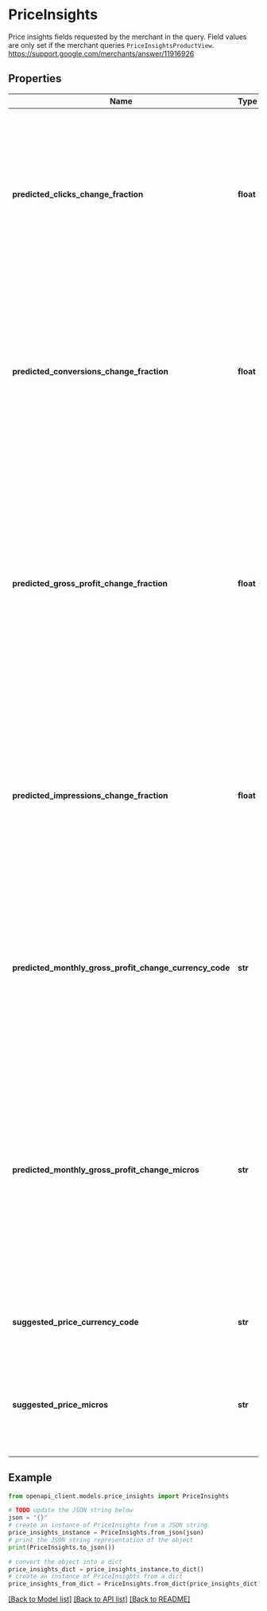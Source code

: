 # PriceInsights

Price insights fields requested by the merchant in the query. Field values are only set if the merchant queries `PriceInsightsProductView`. https://support.google.com/merchants/answer/11916926

## Properties

Name | Type | Description | Notes
------------ | ------------- | ------------- | -------------
**predicted_clicks_change_fraction** | **float** | The predicted change in clicks as a fraction after introducing the suggested price compared to current active price. For example, 0.05 is a 5% predicted increase in clicks. | [optional] 
**predicted_conversions_change_fraction** | **float** | The predicted change in conversions as a fraction after introducing the suggested price compared to current active price. For example, 0.05 is a 5% predicted increase in conversions). | [optional] 
**predicted_gross_profit_change_fraction** | **float** | *Deprecated*: This field is no longer supported and will start returning 0. The predicted change in gross profit as a fraction after introducing the suggested price compared to current active price. For example, 0.05 is a 5% predicted increase in gross profit. | [optional] 
**predicted_impressions_change_fraction** | **float** | The predicted change in impressions as a fraction after introducing the suggested price compared to current active price. For example, 0.05 is a 5% predicted increase in impressions. | [optional] 
**predicted_monthly_gross_profit_change_currency_code** | **str** | *Deprecated*: This field is no longer supported and will start returning USD for all requests. The predicted monthly gross profit change currency (ISO 4217 code). | [optional] 
**predicted_monthly_gross_profit_change_micros** | **str** | *Deprecated*: This field is no longer supported and will start returning 0. The predicted change in gross profit in micros (1 millionth of a standard unit, 1 USD &#x3D; 1000000 micros) after introducing the suggested price for a month compared to current active price. | [optional] 
**suggested_price_currency_code** | **str** | The suggested price currency (ISO 4217 code). | [optional] 
**suggested_price_micros** | **str** | The latest suggested price in micros (1 millionth of a standard unit, 1 USD &#x3D; 1000000 micros) for the product. | [optional] 

## Example

```python
from openapi_client.models.price_insights import PriceInsights

# TODO update the JSON string below
json = "{}"
# create an instance of PriceInsights from a JSON string
price_insights_instance = PriceInsights.from_json(json)
# print the JSON string representation of the object
print(PriceInsights.to_json())

# convert the object into a dict
price_insights_dict = price_insights_instance.to_dict()
# create an instance of PriceInsights from a dict
price_insights_from_dict = PriceInsights.from_dict(price_insights_dict)
```
[[Back to Model list]](../README.md#documentation-for-models) [[Back to API list]](../README.md#documentation-for-api-endpoints) [[Back to README]](../README.md)



